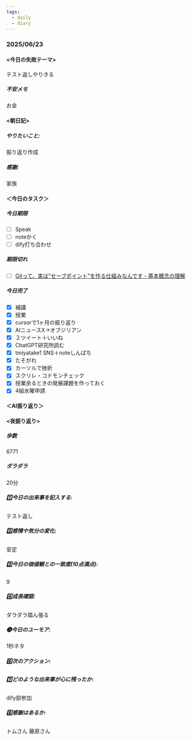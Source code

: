 ```yaml
---
tags:
  - daily
  - diary
---
```

### 2025/06/23

#### <今日の失敗テーマ>
テスト返しやりきる
##### 不安メモ
お金
#### <朝日記>
##### やりたいこと: 
振り返り作成
##### 感謝: 
家族
#### ＜今日のタスク＞

##### 今日期限
- [ ] Speak
- [ ] noteかく
- [ ] dify打ち合わせ

##### 期限切れ
- [ ] [Gitって、実は"セーブポイント"を作る仕組みなんです - 基本概念の理解](https://zenn.dev/akira_papa/books/dae1990670168d/viewer/add93c)

##### 今日完了
- [x] 補講
- [x] 授業
- [x] cursorで1ヶ月の振り返り
- [x] AIニュースX→オブジリアン
- [x] ２ツイート＋いいね
- [x] ChatGPT研究所読む
- [x] tmiyatake1 SNS＋noteしんぱち
- [x] たそがれ
- [x] カーソルで挫折
- [x] スクリレ・コドモンチェック
- [x] 授業余るときの発展課題を作っておく
- [x] 4組水曜申請

#### ＜AI振り返り＞

#### <夜振り返り>
##### 歩数
6771
##### ダラダラ
20分
##### 1️⃣今日の出来事を記入する: 
テスト返し
##### 2️⃣感情や気分の変化: 
安定
##### 3️⃣今日の価値観との一致度(10点満点): 
9
##### 4️⃣成長確認: 
ダラダラ踏ん張る
##### ❺今日のユーモア: 
1秒ネタ
##### 6️⃣次のアクション: 

##### 7️⃣どのような出来事が心に残ったか: 
dify部参加
##### 8️⃣感謝はあるか:
トムさん
藤原さん